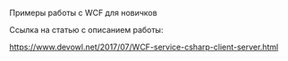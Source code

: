 Примеры работы с WCF для новичков

Ссылка на статью с описанием работы:

https://www.devowl.net/2017/07/WCF-service-csharp-client-server.html
